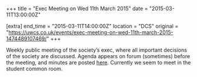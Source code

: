 +++
title = "Exec Meeting on Wed 11th March 2015"
date = "2015-03-11T13:00:00Z"

[extra]
end_time = "2015-03-11T14:00:00Z"
location = "DCS"
original = "https://uwcs.co.uk/events/exec-meeting-on-wed-11th-march-2015-1474489107469/"
+++

Weekly public meeting of the society’s exec, where all important decisions of the society are discussed. Agenda appears on forum (sometimes) before the meeting, and minutes are posted [here](https://uwcs.co.uk/minutes/). Currently we seem to meet in the student common room.


